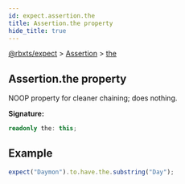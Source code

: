 ```yaml
---
id: expect.assertion.the
title: Assertion.the property
hide_title: true
---
```


[@rbxts/expect](./expect.md) &gt; [Assertion](./expect.assertion.md) &gt; [the](./expect.assertion.the.md)

## Assertion.the property

NOOP property for cleaner chaining; does nothing.

**Signature:**

```typescript
readonly the: this;
```

## Example


```ts
expect("Daymon").to.have.the.substring("Day");
```
